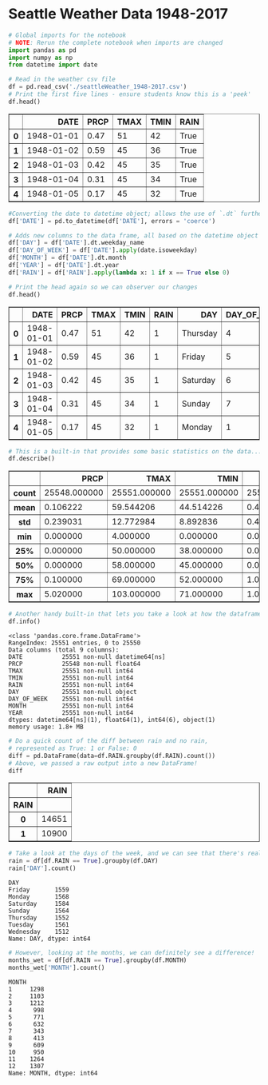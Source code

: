 
# Seattle Weather Data 1948-2017


```python
# Global imports for the notebook
# NOTE: Rerun the complete notebook when imports are changed
import pandas as pd
import numpy as np
from datetime import date
```


```python
# Read in the weather csv file
df = pd.read_csv('./seattleWeather_1948-2017.csv')
# Print the first five lines - ensure students know this is a 'peek'
df.head()
```




<div>
<style scoped>
    .dataframe tbody tr th:only-of-type {
        vertical-align: middle;
    }

    .dataframe tbody tr th {
        vertical-align: top;
    }

    .dataframe thead th {
        text-align: right;
    }
</style>
<table border="1" class="dataframe">
  <thead>
    <tr style="text-align: right;">
      <th></th>
      <th>DATE</th>
      <th>PRCP</th>
      <th>TMAX</th>
      <th>TMIN</th>
      <th>RAIN</th>
    </tr>
  </thead>
  <tbody>
    <tr>
      <th>0</th>
      <td>1948-01-01</td>
      <td>0.47</td>
      <td>51</td>
      <td>42</td>
      <td>True</td>
    </tr>
    <tr>
      <th>1</th>
      <td>1948-01-02</td>
      <td>0.59</td>
      <td>45</td>
      <td>36</td>
      <td>True</td>
    </tr>
    <tr>
      <th>2</th>
      <td>1948-01-03</td>
      <td>0.42</td>
      <td>45</td>
      <td>35</td>
      <td>True</td>
    </tr>
    <tr>
      <th>3</th>
      <td>1948-01-04</td>
      <td>0.31</td>
      <td>45</td>
      <td>34</td>
      <td>True</td>
    </tr>
    <tr>
      <th>4</th>
      <td>1948-01-05</td>
      <td>0.17</td>
      <td>45</td>
      <td>32</td>
      <td>True</td>
    </tr>
  </tbody>
</table>
</div>




```python
#Converting the date to datetime object; allows the use of `.dt` further along
df['DATE'] = pd.to_datetime(df['DATE'], errors = 'coerce')
```


```python
# Adds new columns to the data frame, all based on the datetime object in `DATE`, which we can analyze later on
df['DAY'] = df['DATE'].dt.weekday_name
df['DAY_OF_WEEK'] = df['DATE'].apply(date.isoweekday)
df['MONTH'] = df['DATE'].dt.month
df['YEAR'] = df['DATE'].dt.year
df['RAIN'] = df['RAIN'].apply(lambda x: 1 if x == True else 0)
```


```python
# Print the head again so we can observer our changes
df.head()
```




<div>
<style scoped>
    .dataframe tbody tr th:only-of-type {
        vertical-align: middle;
    }

    .dataframe tbody tr th {
        vertical-align: top;
    }

    .dataframe thead th {
        text-align: right;
    }
</style>
<table border="1" class="dataframe">
  <thead>
    <tr style="text-align: right;">
      <th></th>
      <th>DATE</th>
      <th>PRCP</th>
      <th>TMAX</th>
      <th>TMIN</th>
      <th>RAIN</th>
      <th>DAY</th>
      <th>DAY_OF_WEEK</th>
      <th>MONTH</th>
      <th>YEAR</th>
    </tr>
  </thead>
  <tbody>
    <tr>
      <th>0</th>
      <td>1948-01-01</td>
      <td>0.47</td>
      <td>51</td>
      <td>42</td>
      <td>1</td>
      <td>Thursday</td>
      <td>4</td>
      <td>1</td>
      <td>1948</td>
    </tr>
    <tr>
      <th>1</th>
      <td>1948-01-02</td>
      <td>0.59</td>
      <td>45</td>
      <td>36</td>
      <td>1</td>
      <td>Friday</td>
      <td>5</td>
      <td>1</td>
      <td>1948</td>
    </tr>
    <tr>
      <th>2</th>
      <td>1948-01-03</td>
      <td>0.42</td>
      <td>45</td>
      <td>35</td>
      <td>1</td>
      <td>Saturday</td>
      <td>6</td>
      <td>1</td>
      <td>1948</td>
    </tr>
    <tr>
      <th>3</th>
      <td>1948-01-04</td>
      <td>0.31</td>
      <td>45</td>
      <td>34</td>
      <td>1</td>
      <td>Sunday</td>
      <td>7</td>
      <td>1</td>
      <td>1948</td>
    </tr>
    <tr>
      <th>4</th>
      <td>1948-01-05</td>
      <td>0.17</td>
      <td>45</td>
      <td>32</td>
      <td>1</td>
      <td>Monday</td>
      <td>1</td>
      <td>1</td>
      <td>1948</td>
    </tr>
  </tbody>
</table>
</div>




```python
# This is a built-in that provides some basic statistics on the data... Might be useful, maybe not?
df.describe()
```




<div>
<style scoped>
    .dataframe tbody tr th:only-of-type {
        vertical-align: middle;
    }

    .dataframe tbody tr th {
        vertical-align: top;
    }

    .dataframe thead th {
        text-align: right;
    }
</style>
<table border="1" class="dataframe">
  <thead>
    <tr style="text-align: right;">
      <th></th>
      <th>PRCP</th>
      <th>TMAX</th>
      <th>TMIN</th>
      <th>RAIN</th>
      <th>DAY_OF_WEEK</th>
      <th>MONTH</th>
      <th>YEAR</th>
    </tr>
  </thead>
  <tbody>
    <tr>
      <th>count</th>
      <td>25548.000000</td>
      <td>25551.000000</td>
      <td>25551.000000</td>
      <td>25551.000000</td>
      <td>25551.0</td>
      <td>25551.000000</td>
      <td>25551.000000</td>
    </tr>
    <tr>
      <th>mean</th>
      <td>0.106222</td>
      <td>59.544206</td>
      <td>44.514226</td>
      <td>0.426598</td>
      <td>4.0</td>
      <td>6.519197</td>
      <td>1982.476694</td>
    </tr>
    <tr>
      <th>std</th>
      <td>0.239031</td>
      <td>12.772984</td>
      <td>8.892836</td>
      <td>0.494592</td>
      <td>2.0</td>
      <td>3.447046</td>
      <td>20.193095</td>
    </tr>
    <tr>
      <th>min</th>
      <td>0.000000</td>
      <td>4.000000</td>
      <td>0.000000</td>
      <td>0.000000</td>
      <td>1.0</td>
      <td>1.000000</td>
      <td>1948.000000</td>
    </tr>
    <tr>
      <th>25%</th>
      <td>0.000000</td>
      <td>50.000000</td>
      <td>38.000000</td>
      <td>0.000000</td>
      <td>2.0</td>
      <td>4.000000</td>
      <td>1965.000000</td>
    </tr>
    <tr>
      <th>50%</th>
      <td>0.000000</td>
      <td>58.000000</td>
      <td>45.000000</td>
      <td>0.000000</td>
      <td>4.0</td>
      <td>7.000000</td>
      <td>1982.000000</td>
    </tr>
    <tr>
      <th>75%</th>
      <td>0.100000</td>
      <td>69.000000</td>
      <td>52.000000</td>
      <td>1.000000</td>
      <td>6.0</td>
      <td>10.000000</td>
      <td>2000.000000</td>
    </tr>
    <tr>
      <th>max</th>
      <td>5.020000</td>
      <td>103.000000</td>
      <td>71.000000</td>
      <td>1.000000</td>
      <td>7.0</td>
      <td>12.000000</td>
      <td>2017.000000</td>
    </tr>
  </tbody>
</table>
</div>




```python
# Another handy built-in that lets you take a look at how the dataframe is being constructed (should remind you of a SQL Table)
df.info()
```

    <class 'pandas.core.frame.DataFrame'>
    RangeIndex: 25551 entries, 0 to 25550
    Data columns (total 9 columns):
    DATE           25551 non-null datetime64[ns]
    PRCP           25548 non-null float64
    TMAX           25551 non-null int64
    TMIN           25551 non-null int64
    RAIN           25551 non-null int64
    DAY            25551 non-null object
    DAY_OF_WEEK    25551 non-null int64
    MONTH          25551 non-null int64
    YEAR           25551 non-null int64
    dtypes: datetime64[ns](1), float64(1), int64(6), object(1)
    memory usage: 1.8+ MB



```python
# Do a quick count of the diff between rain and no rain, 
# represented as True: 1 or False: 0
diff = pd.DataFrame(data=df.RAIN.groupby(df.RAIN).count())
# Above, we passed a raw output into a new DataFrame!
diff
```




<div>
<style scoped>
    .dataframe tbody tr th:only-of-type {
        vertical-align: middle;
    }

    .dataframe tbody tr th {
        vertical-align: top;
    }

    .dataframe thead th {
        text-align: right;
    }
</style>
<table border="1" class="dataframe">
  <thead>
    <tr style="text-align: right;">
      <th></th>
      <th>RAIN</th>
    </tr>
    <tr>
      <th>RAIN</th>
      <th></th>
    </tr>
  </thead>
  <tbody>
    <tr>
      <th>0</th>
      <td>14651</td>
    </tr>
    <tr>
      <th>1</th>
      <td>10900</td>
    </tr>
  </tbody>
</table>
</div>




```python
# Take a look at the days of the week, and we can see that there's really no meaningful difference when it comes to the day.
rain = df[df.RAIN == True].groupby(df.DAY)
rain['DAY'].count()
```




    DAY
    Friday       1559
    Monday       1568
    Saturday     1584
    Sunday       1564
    Thursday     1552
    Tuesday      1561
    Wednesday    1512
    Name: DAY, dtype: int64




```python
# However, looking at the months, we can definitely see a difference! 
months_wet = df[df.RAIN == True].groupby(df.MONTH)
months_wet['MONTH'].count()
```




    MONTH
    1     1298
    2     1103
    3     1212
    4      998
    5      771
    6      632
    7      343
    8      413
    9      609
    10     950
    11    1264
    12    1307
    Name: MONTH, dtype: int64


